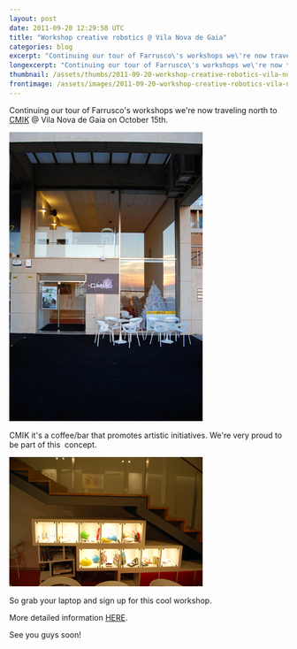 ```yaml
---
layout: post
date: 2011-09-20 12:29:58 UTC
title: "Workshop creative robotics @ Vila Nova de Gaia"
categories: blog
excerpt: "Continuing our tour of Farrusco\'s workshops we\'re now traveling north to CMIK @ Vila Nova de Gaia on October 15th."
longexcerpt: "Continuing our tour of Farrusco\'s workshops we\'re now traveling north to CMIK @ Vila Nova de Gaia on October 15th.CMIK it\'s a coffee/bar that promotes artistic initiatives. We\'re very proud to be part of this  concept."
thumbnail: /assets/thumbs/2011-09-20-workshop-creative-robotics-vila-nova-de-gaia-1.jpg
frontimage: /assets/images/2011-09-20-workshop-creative-robotics-vila-nova-de-gaia-1.jpg
---
```


Continuing our tour of Farrusco's workshops we're now traveling north to <a href="http://ikware.com/cmik/wordpress/">CMIK</a> @ Vila Nova de Gaia on October 15th.

<a href="/assets/images/2011-09-20-workshop-creative-robotics-vila-nova-de-gaia-1.jpg">![](/assets/images/2011-09-20-workshop-creative-robotics-vila-nova-de-gaia-1.jpg)</a>

CMIK it's a coffee/bar that promotes artistic initiatives. We're very proud to be part of this  concept.

<a href="/assets/images/2011-09-20-workshop-creative-robotics-vila-nova-de-gaia-2.jpg">![](/assets/images/2011-09-20-workshop-creative-robotics-vila-nova-de-gaia-2.jpg)</a>

So grab your laptop and sign up for this cool workshop.

More detailed information <a href="http://www.ikware.com/cmik/wordpress/?page_id=461">HERE</a>.

See you guys soon!
